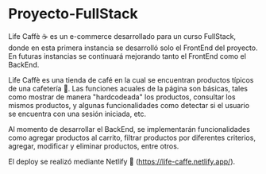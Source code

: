 # Proyecto-FullStack
 
Life Caffè ☕️ es un e-commerce desarrollado para un curso FullStack, donde en esta primera instancia se desarrolló solo el FrontEnd del proyecto.
En futuras instancias se continuará mejorando tanto el FrontEnd como el BackEnd.

Life Caffè es una tienda de café en la cual se encuentran productos típicos de una cafetería 🥐.
Las funciones acuales de la página son básicas, tales como mostrar de manera "hardcodeada" los productos, consultar los mismos productos,
y algunas funcionalidades como detectar si el usuario se encuentra con una sesión iniciada, etc.

Al momento de desarrollar el BackEnd, se implementarán funcionalidades como agregar productos al carrito, filtrar productos por diferentes criterios,
agregar, modificar y eliminar productos, entre otros.

El deploy se realizó mediante Netlify 🚀 (https://life-caffe.netlify.app/).
